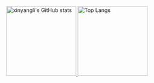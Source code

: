 <a href="(https://github.com/anuraghazra/github-readme-stats" target="_blank">
  <img src="https://github-readme-stats.vercel.app/api?username=xinyangli&theme=dracula&count_private=true" alt="xinyangli's GitHub stats" height="185px">
</a>
<a href="https://github.com/anuraghazra/github-readme-stats" target="_blank>
  <img src="https://github-readme-stats.vercel.app/api/top-langs/?username=xinyangli&layout=compact&theme=dracula" alt="Top Langs" height="185px">
</a>
<a href="https://github.com/anuraghazra/github-readme-stats">
  <img src="https://github-readme-stats.vercel.app/api/top-langs/?username=xinyangli&theme=dracula&layout=compact&langs_count=8&include_all_commits=true" alt="Top Langs" height="185px">
</a>

<!--
**xinyangli/xinyangli** is a ✨ _special_ ✨ repository because its `README.md` (this file) appears on your GitHub profile.

Here are some ideas to get you started:

- 🔭 I’m currently working on ...
- 🌱 I’m currently learning ...
- 👯 I’m looking to collaborate on ...
- 🤔 I’m looking for help with ...
- 💬 Ask me about ...
- 📫 How to reach me: ...
- 😄 Pronouns: ...
- ⚡ Fun fact: ...
-->
